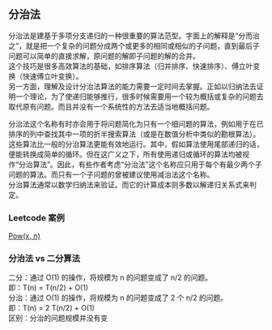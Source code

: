 ## 分治法
分治法是建基于多项分支递归的一种很重要的算法范型。字面上的解释是“分而治之”，就是把一个复杂的问题分成两个或更多的相同或相似的子问题，直到最后子问题可以简单的直接求解，原问题的解即子问题的解的合并。  
这个技巧是很多高效算法的基础，如排序算法（归并排序、快速排序）、傅立叶变换（快速傅立叶变换）。  
另一方面，理解及设计分治法算法的能力需要一定时间去掌握。正如以归纳法去证明一个理论，为了使递归能够推行，很多时候需要用一个较为概括或复杂的问题去取代原有问题。而且并没有一个系统性的方法去适当地概括问题。  
  
分治法这个名称有时亦会用于将问题简化为只有一个细问题的算法，例如用于在已排序的列中查找其中一项的折半搜索算法（或是在数值分析中类似的勘根算法）。这些算法比一般的分治算法更能有效地运行。其中，假如算法使用尾部递归的话，便能转换成简单的循环。但在这广义之下，所有使用递归或循环的算法均被视作“分治算法”。因此，有些作者考虑“分治法”这个名称应只用于每个有最少两个子问题的算法。而只有一个子问题的曾被建议使用减治法这个名称。  
分治算法通常以数学归纳法来验证。而它的计算成本则多数以解递归关系式来判定。  
  
### Leetcode 案例
[Pow(x, n)](./../Leetcode%20Practices/algorithms/medium/50%20Pow(x,%20n).java)  
  
### 分治法 vs 二分算法
二分：通过 O(1) 的操作，将规模为 n 的问题变成了 n/2 的问题。  
即：T(n) = T(n/2) + O(1)  
分治：通过 O(1) 的操作，将规模为 n 的问题变成了 2 个 n/2 的问题。  
即：T(n) = 2 T(n/2) + O(1)  
区别：分治的问题规模并没有变  

